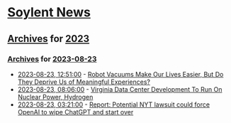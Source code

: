 # [Soylent News](../../../README.md)

## [Archives](../../index.md) for [2023](../index.md)

### [Archives](../../index.md) for [2023-08-23](index.md)

* [2023-08-23, 12:51:00](https://soylentnews.org/article.pl?sid=23/08/22/0216251&from=rss) - [Robot Vacuums Make Our Lives Easier, But Do They Deprive Us of Meaningful Experiences?](https://soylentnews.org/article.pl?sid=23/08/22/0216251&from=rss)
* [2023-08-23, 08:06:00](https://soylentnews.org/article.pl?sid=23/08/22/0211218&from=rss) - [Virginia Data Center Development To Run On Nuclear Power, Hydrogen](https://soylentnews.org/article.pl?sid=23/08/22/0211218&from=rss)
* [2023-08-23, 03:21:00](https://soylentnews.org/article.pl?sid=23/08/21/2252221&from=rss) - [Report: Potential NYT lawsuit could force OpenAI to wipe ChatGPT and start over](https://soylentnews.org/article.pl?sid=23/08/21/2252221&from=rss)

